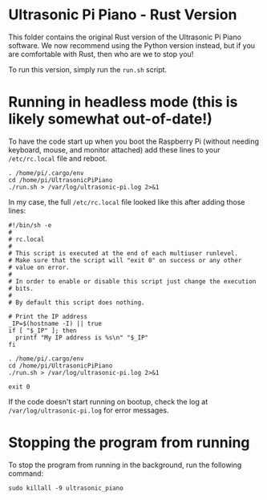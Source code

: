 # Ultrasonic Pi Piano - Rust Version

This folder contains the original Rust version of the Ultrasonic Pi Piano software. We now 
recommend using the Python version instead, but if you are comfortable with Rust, then who
are we to stop you!

To run this version, simply run the `run.sh` script.

# Running in headless mode (this is likely somewhat out-of-date!)

To have the code start up when you boot the Raspberry Pi (without needing keyboard, mouse, and monitor attached) add these lines to your `/etc/rc.local` file and reboot.

```
. /home/pi/.cargo/env
cd /home/pi/UltrasonicPiPiano
./run.sh > /var/log/ultrasonic-pi.log 2>&1

```

In my case, the full `/etc/rc.local` file looked like this after adding those lines:

```
#!/bin/sh -e
#
# rc.local
#
# This script is executed at the end of each multiuser runlevel.
# Make sure that the script will "exit 0" on success or any other
# value on error.
#
# In order to enable or disable this script just change the execution
# bits.
#
# By default this script does nothing.

# Print the IP address
_IP=$(hostname -I) || true
if [ "$_IP" ]; then
  printf "My IP address is %s\n" "$_IP"
fi

. /home/pi/.cargo/env
cd /home/pi/UltrasonicPiPiano
./run.sh > /var/log/ultrasonic-pi.log 2>&1

exit 0
```

If the code doesn't start running on bootup, check the log at `/var/log/ultrasonic-pi.log` for error messages.

# Stopping the program from running

To stop the program from running in the background, run the following command:

```
sudo killall -9 ultrasonic_piano
```

